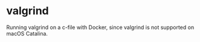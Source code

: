 # valgrind
Running valgrind on a c-file with Docker, since valgrind is not supported on macOS Catalina.
